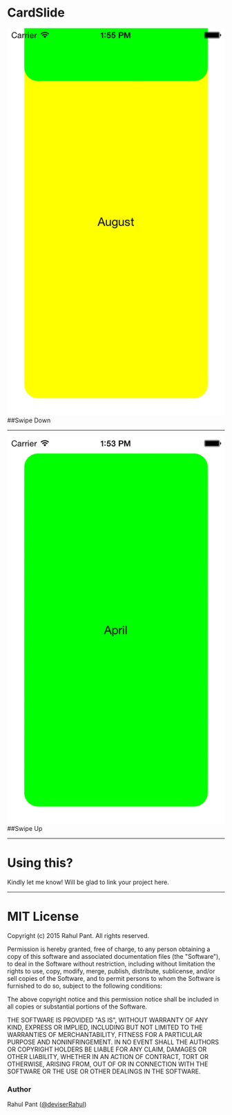 # CardSlide

![demo1](ScreenShots/CardSlide_SwipeDown.gif) 
##Swipe Down

***

![demo2](ScreenShots/CardSlide_SwipeUp.gif)
##Swipe Up

***

Using this?
==================
Kindly let me know! 
Will be glad to link your project here.

***

MIT License
==================
Copyright (c) 2015 Rahul Pant. All rights reserved.

Permission is hereby granted, free of charge, to any person obtaining a
copy of this software and associated documentation files (the "Software"),
to deal in the Software without restriction, including
without limitation the rights to use, copy, modify, merge, publish,
distribute, sublicense, and/or sell copies of the Software, and to
permit persons to whom the Software is furnished to do so, subject to
the following conditions:

The above copyright notice and this permission notice shall be included
in all copies or substantial portions of the Software.

THE SOFTWARE IS PROVIDED "AS IS", WITHOUT WARRANTY OF ANY KIND, EXPRESS
OR IMPLIED, INCLUDING BUT NOT LIMITED TO THE WARRANTIES OF
MERCHANTABILITY, FITNESS FOR A PARTICULAR PURPOSE AND NONINFRINGEMENT.
IN NO EVENT SHALL THE AUTHORS OR COPYRIGHT HOLDERS BE LIABLE FOR ANY
CLAIM, DAMAGES OR OTHER LIABILITY, WHETHER IN AN ACTION OF CONTRACT,
TORT OR OTHERWISE, ARISING FROM, OUT OF OR IN CONNECTION WITH THE
SOFTWARE OR THE USE OR OTHER DEALINGS IN THE SOFTWARE.

### Author

Rahul Pant ([@deviserRahul](https://github.com/deviserRahul))
